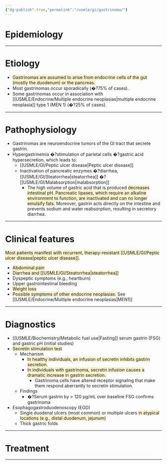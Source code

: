 ```yaml
---
{"dg-publish":true,"permalink":"/usmle/gi/gastrinoma/"}
---
```


# Epidemiology


---
# Etiology
- <span style="background:rgba(240, 200, 0, 0.2)">Gastrinomas are assumed to arise from endocrine cells of the gut (mostly the duodenum) or the pancreas. </span>
- Most gastrinomas occur sporadically (�?75% of cases).
- Some gastrinomas occur in association with [[USMLE/Endocrine/Multiple endocrine neoplasias\|multiple endocrine neoplasia]] type 1 (MEN 1) (�?25% of cases).

---
# Pathophysiology
- Gastrinomas are neuroendocrine tumors of the GI tract that secrete gastrin. 
- Hypergastrinemia �?stimulation of parietal cells �?gastric acid hypersecretion, which leads to:
	- [[USMLE/GI/Peptic ulcer disease\|Peptic ulcer disease]]
	- Inactivation of pancreatic enzymes �?diarrhea, [[USMLE/GI/Steatorrhea\|steatorrhea]] �?[[USMLE/GI/Malabsorption\|malabsorption]]
		- The high volume of gastric acid that is produced <span style="background:rgba(240, 200, 0, 0.2)">decreases intestinal pH.</span> <span style="background:rgba(240, 200, 0, 0.2)">Pancreatic lipases, which require an alkaline environment to function, are inactivated and can no longer emulsify fats.</span> Moreover, gastrin acts directly on the intestine and prevents sodium and water reabsorption, resulting in secretory diarrhea.

---
# Clinical features
<span style="background:rgba(240, 200, 0, 0.2)">Most patients manifest with recurrent, therapy-resistant [[USMLE/GI/Peptic ulcer disease\|peptic ulcer disease]]. </span>
- <span style="background:rgba(240, 200, 0, 0.2)">Abdominal pain</span>
- <span style="background:rgba(240, 200, 0, 0.2)">Diarrhea and [[USMLE/GI/Steatorrhea\|steatorrhea]]</span>
- Dyspeptic symptoms (e.g., heartburn)
- Upper gastrointestinal bleeding 
- <span style="background:rgba(240, 200, 0, 0.2)">Weight loss </span>
- <span style="background:rgba(240, 200, 0, 0.2)">Possible symptoms of other endocrine neoplasias.</span> See [[USMLE/Endocrine/Multiple endocrine neoplasias\|MEN1]]

---
# Diagnostics
- [[USMLE/Biochemistry/Metabolic fuel use\|Fasting]] serum gastrin (FSG) and gastric pH (initial studies)
- <span style="background:rgba(240, 200, 0, 0.2)">Secretin stimulation test</span>
	- Mechanism 
		- <span style="background:rgba(240, 200, 0, 0.2)">In healthy individuals, an infusion of secretin inhibits gastrin secretion.</span>
		- <span style="background:rgba(240, 200, 0, 0.2)">In individuals with gastrinoma, secretin infusion causes a dramatic increase in gastrin secretion.</span>
			- Gastrinoma cells have altered receptor signaling that make them respond aberrantly to secretin stimulation.
	- Findings
		- �?Serum gastrin by > 120 pg/mL over baseline FSG confirms gastrinoma
- Esophagogastroduodenoscopy (EGD)
	- Single duodenal ulcers (most common) or multiple ulcers <span style="background:rgba(240, 200, 0, 0.2)">in atypical locations (e.g., distal duodenum, jejunum) </span>
	- Thick gastric folds

---
# Treatment


---

